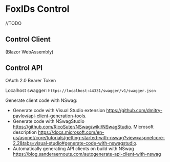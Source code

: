 # FoxIDs Control
//TODO

## Control Client 
(Blazor WebAssembly) 

## Control API

OAuth 2.0 Bearer Token

Localhost swagger: `https://localhost:44331/swagger/v1/swagger.json`

Generate client code with NSwag:
* Generate code with Visual Studio extension https://github.com/dmitry-pavlov/api-client-generation-tools.
* Generate code with NSwagStudio https://github.com/RicoSuter/NSwag/wiki/NSwagStudio. Microsoft description https://docs.microsoft.com/en-us/aspnet/core/tutorials/getting-started-with-nswag?view=aspnetcore-2.2&tabs=visual-studio#generate-code-with-nswagstudio.
* Automatically generating API clients on build with NSwag https://blog.sanderaernouts.com/autogenerate-api-client-with-nswag
